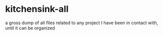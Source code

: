 kitchensink-all
===============

a gross dump of all files related to any project I have been in contact with, until it can be organized
